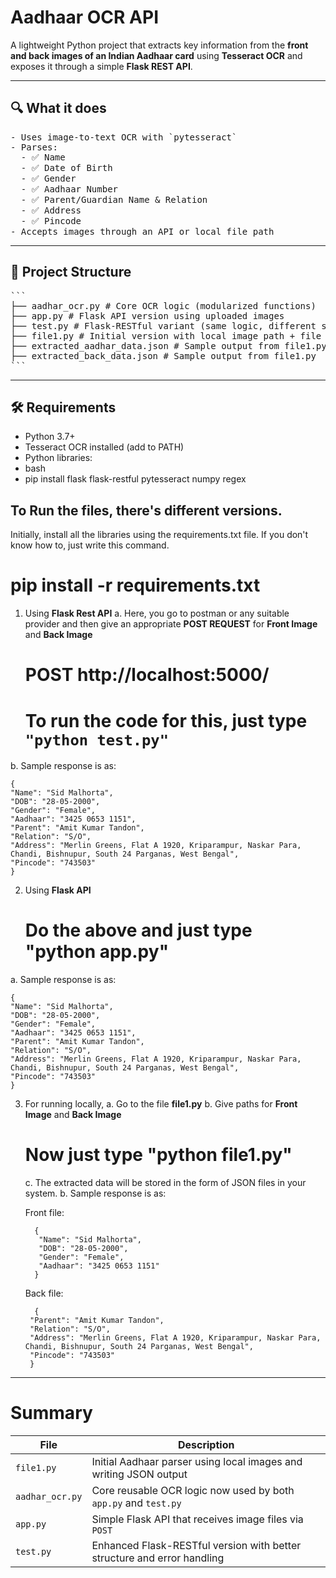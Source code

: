 # Aadhaar OCR API

A lightweight Python project that extracts key information from the **front and back images of an Indian Aadhaar card** using **Tesseract OCR** and exposes it through a simple **Flask REST API**.

---

## 🔍 What it does
<pre>
- Uses image-to-text OCR with `pytesseract`
- Parses:
  - ✅ Name
  - ✅ Date of Birth
  - ✅ Gender
  - ✅ Aadhaar Number
  - ✅ Parent/Guardian Name & Relation
  - ✅ Address
  - ✅ Pincode
- Accepts images through an API or local file path
</pre>
---

## 📁 Project Structure
<pre>```
├── aadhar_ocr.py # Core OCR logic (modularized functions)
├── app.py # Flask API version using uploaded images
├── test.py # Flask-RESTful variant (same logic, different structure)
├── file1.py # Initial version with local image path + file output
├── extracted_aadhar_data.json # Sample output from file1.py
├── extracted_back_data.json # Sample output from file1.py
```</pre>
---

## 🛠️ Requirements

- Python 3.7+
- Tesseract OCR installed (add to PATH)
- Python libraries:
- bash
- pip install flask flask-restful pytesseract numpy regex

## To Run the files, there's different versions.

Initially, install all the libraries using the requirements.txt file. If you don't know how to, just write this command.

# pip install -r requirements.txt

1. Using **Flask Rest API**
  a. Here, you go to postman or any suitable provider and then give an appropriate **POST REQUEST** for **Front Image** and **Back Image**
     # POST http://localhost:5000/
     # To run the code for this, just type ``` "python test.py" ```
   
  b. Sample response is as: 
  ```
  {
  "Name": "Sid Malhorta",
  "DOB": "28-05-2000",
  "Gender": "Female",
  "Aadhaar": "3425 0653 1151",
  "Parent": "Amit Kumar Tandon",
  "Relation": "S/O",
  "Address": "Merlin Greens, Flat A 1920, Kriparampur, Naskar Para, Chandi, Bishnupur, South 24 Parganas, West Bengal",
  "Pincode": "743503"
  }
```

2. Using **Flask API**
     # Do the above and just type "python app.py"
   
  a. Sample response is as: 
  ```
  {
  "Name": "Sid Malhorta",
  "DOB": "28-05-2000",
  "Gender": "Female",
  "Aadhaar": "3425 0653 1151",
  "Parent": "Amit Kumar Tandon",
  "Relation": "S/O",
  "Address": "Merlin Greens, Flat A 1920, Kriparampur, Naskar Para, Chandi, Bishnupur, South 24 Parganas, West Bengal",
  "Pincode": "743503"
  }
```

3. For running locally,
   a. Go to the file **file1.py**
   b. Give paths for **Front Image** and **Back Image**
    # Now just type "python file1.py"
   c. The extracted data will be stored in the form of JSON files in your system.
     b. Sample response is as:
   
   Front file:
   ```
     {
      "Name": "Sid Malhorta",
      "DOB": "28-05-2000",
      "Gender": "Female",
      "Aadhaar": "3425 0653 1151"
     }
   ```
   Back file:
   ```
     {
    "Parent": "Amit Kumar Tandon",
    "Relation": "S/O",
    "Address": "Merlin Greens, Flat A 1920, Kriparampur, Naskar Para, Chandi, Bishnupur, South 24 Parganas, West Bengal",
    "Pincode": "743503"
    }
   ```
---

# Summary 

| File            | Description                                                             |
| --------------- | ----------------------------------------------------------------------- |
| `file1.py`      | Initial Aadhaar parser using local images and writing JSON output       |
| `aadhar_ocr.py` | Core reusable OCR logic now used by both `app.py` and `test.py`         |
| `app.py`        | Simple Flask API that receives image files via `POST`                   |
| `test.py`       | Enhanced Flask-RESTful version with better structure and error handling |

   
